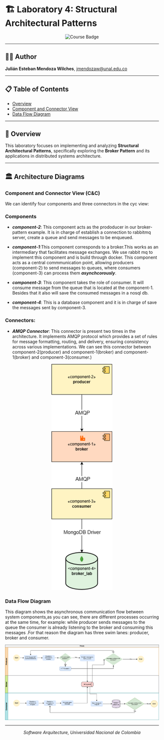 # 🏗️ Laboratory 4: Structural Architectural Patterns

<div align="center">
  <img src="https://img.shields.io/badge/Course-Software%20Architecture-blue?style=for-the-badge" alt="Course Badge">
  

</div>

---

## 👨‍💻 Author
**Julián Esteban Mendoza Wilches**, jmendozaw@unal.edu.co

---

## 📋 Table of Contents
- [Overview](#overview)
- [Component and Connector View](#component-and-connector-view-cc)
- [Data Flow Diagram](#data-flow-diagram)


---

## 🎯 Overview
This laboratory focuses on implementing and analyzing **Structural Architectural Patterns**, specifically exploring the **Broker Pattern** and its applications in distributed systems architecture.

---

## 🏛️ Architecture Diagrams

### Component and Connector View (C&C)

We can identify four components and three connectors in the cyc view:

### Components
* ***component-2***: This component acts as the prododucer in our broker-pattern example. It is in charge of establish a connection to rabbitmq server, create a queue and send messages to be enqueued.

* ***component-1***:This component corresponds to a broker.This works as an intermediary that facilitates message exchanges. We use rabbit mq to implement this component and is build through docker. This component acts as a central commmunication point, allowing producers (component-2) to send messages to queues, where consumers (component-3) can process them ***asynchcorously***.

* ***component-3***: This component takes the role of consumer. It will consume message from the queue that is located at the component-1. Besides that it also will save the consumed messages in a nosql db.

* ***component-4***: This is a database component and it is in charge of save the messages sent by component-3.

### Connectors:
* ***AMQP Connector***: This connector is present two times in the architecture. It implements AMQP protocol which provides a set of rules for message formatting, routing, and delivery, ensuring consistency across various implementations. We can see this connector between component-2(producer) and component-1(broker) and component-1(broker) and component-3(consumer.)

<div align="center">
  <img src="images/cyc.png" alt="Component and Connector View" width="200">
</div>

### Data Flow Diagram
This diagram shows the asynchronous communication flow between system components,as you can see, there are different processes occurring at the same time, for example: while producer sends messages to the queue the consumer is already listening to the broker and consuming this messages .For that reason the diagram has three swim lanes: producer, broker and consumer.

<div align="center">
  <img src="images/df.png" alt="Data Flow Diagram of Asynchronous Communication" width="800">
</div>

---
<div align="center">
  <i>Software Arquitecture, Universidad Nacional de Colombia</i>
</div>